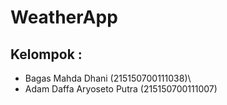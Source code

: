 # WeatherApp

## Kelompok :
- Bagas Mahda Dhani           (215150700111038)\
- Adam Daffa Aryoseto Putra   (215150700111007)
